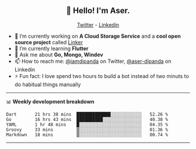 <h2 align="center">👋 Hello! I'm Aser.</h2>
<p align="center">
  <a href="https://twitter.com/iamdipanda">Twitter</a> - 
  <a href="https://www.linkedin.com/in/aser-dipanda/">Linkedin</a>
</p>


- 🔭 I’m currently working on **A Cloud Storage Service** and a **cool open source project** called [Linker](https://github.com/DipandaAser/linker)
- 🌱 I’m currently learning **Flutter**
- 💬 Ask me about **Go, Mongo, Windev**
- 📫 How to reach me: [@iamdipanda](https://twitter.com/iamdipanda) on Twitter, [@aser-dipanda](https://www.linkedin.com/in/aser-dipanda/) on Linkedin
- ⚡ Fun fact: I love spend two hours to build a bot instead of two minuts to do habitual things manually

-------

📊 **Weekly development breakdown**

<!--START_SECTION:waka-->
```text
Dart       21 hrs 38 mins  █████████████░░░░░░░░░░░░   52.26 % 
Go         16 hrs 43 mins  ██████████░░░░░░░░░░░░░░░   40.38 % 
YAML       1 hr 48 mins    █░░░░░░░░░░░░░░░░░░░░░░░░   04.35 % 
Groovy     33 mins         ▒░░░░░░░░░░░░░░░░░░░░░░░░   01.36 % 
Markdown   18 mins         ▒░░░░░░░░░░░░░░░░░░░░░░░░   00.74 % 
```
<!--END_SECTION:waka-->

-------
